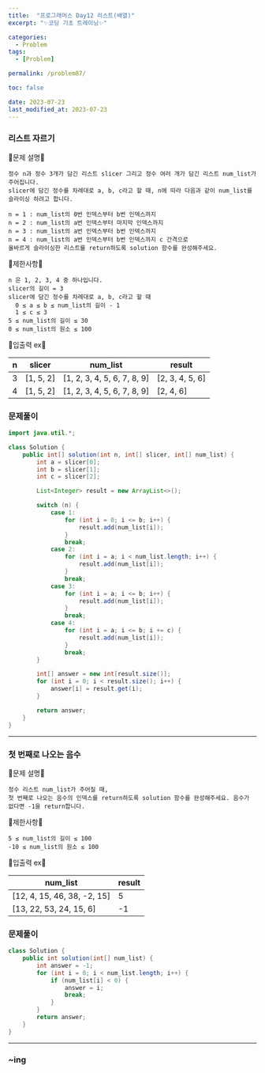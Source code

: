 ```yaml
---
title:  "프로그래머스 Day12 리스트(배열)"
excerpt: "✨코딩 기초 트레이닝✨"

categories:
  - Problem
tags:
  - [Problem]

permalink: /problem87/

toc: false

date: 2023-07-23
last_modified_at: 2023-07-23
---
```


### 리스트 자르기

💫문제 설명💫

```
정수 n과 정수 3개가 담긴 리스트 slicer 그리고 정수 여러 개가 담긴 리스트 num_list가 주어집니다.
slicer에 담긴 정수를 차례대로 a, b, c라고 할 때, n에 따라 다음과 같이 num_list를 슬라이싱 하려고 합니다.

n = 1 : num_list의 0번 인덱스부터 b번 인덱스까지
n = 2 : num_list의 a번 인덱스부터 마지막 인덱스까지
n = 3 : num_list의 a번 인덱스부터 b번 인덱스까지
n = 4 : num_list의 a번 인덱스부터 b번 인덱스까지 c 간격으로
올바르게 슬라이싱한 리스트를 return하도록 solution 함수를 완성해주세요.
```

💫제한사항💫

```
n 은 1, 2, 3, 4 중 하나입니다.
slicer의 길이 = 3
slicer에 담긴 정수를 차례대로 a, b, c라고 할 때
  0 ≤ a ≤ b ≤ num_list의 길이 - 1
  1 ≤ c ≤ 3
5 ≤ num_list의 길이 ≤ 30
0 ≤ num_list의 원소 ≤ 100
```

💫입출력 ex💫

|n|slicer|num_list|result|
|---|---|---|---|
|3|[1, 5, 2]|[1, 2, 3, 4, 5, 6, 7, 8, 9]|[2, 3, 4, 5, 6]|
|4|[1, 5, 2]|[1, 2, 3, 4, 5, 6, 7, 8, 9]|[2, 4, 6]|

### 문제풀이

```java
import java.util.*;

class Solution {
    public int[] solution(int n, int[] slicer, int[] num_list) {
        int a = slicer[0];
        int b = slicer[1];
        int c = slicer[2];

        List<Integer> result = new ArrayList<>();

        switch (n) {
            case 1:
                for (int i = 0; i <= b; i++) {
                    result.add(num_list[i]);
                }
                break;
            case 2:
                for (int i = a; i < num_list.length; i++) {
                    result.add(num_list[i]);
                }
                break;
            case 3:
                for (int i = a; i <= b; i++) {
                    result.add(num_list[i]);
                }
                break;
            case 4:
                for (int i = a; i <= b; i += c) {
                    result.add(num_list[i]);
                }
                break;
        }

        int[] answer = new int[result.size()];
        for (int i = 0; i < result.size(); i++) {
            answer[i] = result.get(i);
        }

        return answer;
    }
}
```

<hr>

### 첫 번째로 나오는 음수

💫문제 설명💫

```
정수 리스트 num_list가 주어질 때,
첫 번째로 나오는 음수의 인덱스를 return하도록 solution 함수를 완성해주세요. 음수가 없다면 -1을 return합니다.
```

💫제한사항💫

```
5 ≤ num_list의 길이 ≤ 100
-10 ≤ num_list의 원소 ≤ 100
```

💫입출력 ex💫

|num_list|result|
|---|---|
|[12, 4, 15, 46, 38, -2, 15]|5|
|[13, 22, 53, 24, 15, 6]|-1|

### 문제풀이

```java
class Solution {
    public int solution(int[] num_list) {
        int answer = -1;
        for (int i = 0; i < num_list.length; i++) {
            if (num_list[i] < 0) {
                answer = i;
                break;
            }
        }
        return answer;
    }
}
```

<hr>

### ~ing
